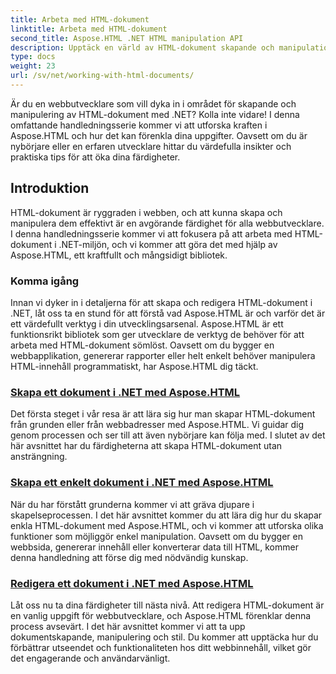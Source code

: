 ```yaml
---
title: Arbeta med HTML-dokument
linktitle: Arbeta med HTML-dokument
second_title: Aspose.HTML .NET HTML manipulation API
description: Upptäck en värld av HTML-dokument skapande och manipulation i .NET med Aspose.HTML. Från att skapa enkla dokument till djupgående redigering.
type: docs
weight: 23
url: /sv/net/working-with-html-documents/
---
```


Är du en webbutvecklare som vill dyka in i området för skapande och manipulering av HTML-dokument med .NET? Kolla inte vidare! I denna omfattande handledningsserie kommer vi att utforska kraften i Aspose.HTML och hur det kan förenkla dina uppgifter. Oavsett om du är nybörjare eller en erfaren utvecklare hittar du värdefulla insikter och praktiska tips för att öka dina färdigheter.

## Introduktion

HTML-dokument är ryggraden i webben, och att kunna skapa och manipulera dem effektivt är en avgörande färdighet för alla webbutvecklare. I denna handledningsserie kommer vi att fokusera på att arbeta med HTML-dokument i .NET-miljön, och vi kommer att göra det med hjälp av Aspose.HTML, ett kraftfullt och mångsidigt bibliotek.

### Komma igång

Innan vi dyker in i detaljerna för att skapa och redigera HTML-dokument i .NET, låt oss ta en stund för att förstå vad Aspose.HTML är och varför det är ett värdefullt verktyg i din utvecklingsarsenal. Aspose.HTML är ett funktionsrikt bibliotek som ger utvecklare de verktyg de behöver för att arbeta med HTML-dokument sömlöst. Oavsett om du bygger en webbapplikation, genererar rapporter eller helt enkelt behöver manipulera HTML-innehåll programmatiskt, har Aspose.HTML dig täckt.

### [Skapa ett dokument i .NET med Aspose.HTML](./creating-a-document/)

Det första steget i vår resa är att lära sig hur man skapar HTML-dokument från grunden eller från webbadresser med Aspose.HTML. Vi guidar dig genom processen och ser till att även nybörjare kan följa med. I slutet av det här avsnittet har du färdigheterna att skapa HTML-dokument utan ansträngning.

### [Skapa ett enkelt dokument i .NET med Aspose.HTML](./creating-a-simple-document/)

När du har förstått grunderna kommer vi att gräva djupare i skapelseprocessen. I det här avsnittet kommer du att lära dig hur du skapar enkla HTML-dokument med Aspose.HTML, och vi kommer att utforska olika funktioner som möjliggör enkel manipulation. Oavsett om du bygger en webbsida, genererar innehåll eller konverterar data till HTML, kommer denna handledning att förse dig med nödvändig kunskap.

### [Redigera ett dokument i .NET med Aspose.HTML](./editing-a-document/)

Låt oss nu ta dina färdigheter till nästa nivå. Att redigera HTML-dokument är en vanlig uppgift för webbutvecklare, och Aspose.HTML förenklar denna process avsevärt. I det här avsnittet kommer vi att ta upp dokumentskapande, manipulering och stil. Du kommer att upptäcka hur du förbättrar utseendet och funktionaliteten hos ditt webbinnehåll, vilket gör det engagerande och användarvänligt.